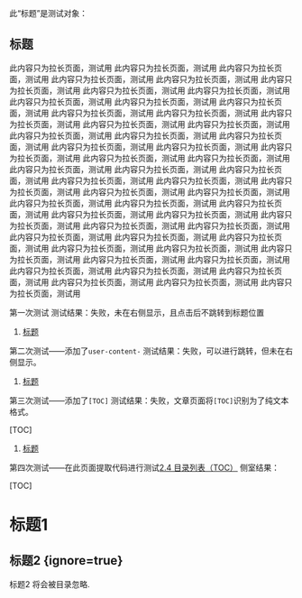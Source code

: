此“标题”是测试对象：

<h2 id="user-content-标题" tabindex="-1">标题</h2>

此内容只为拉长页面，测试用
此内容只为拉长页面，测试用
此内容只为拉长页面，测试用
此内容只为拉长页面，测试用
此内容只为拉长页面，测试用
此内容只为拉长页面，测试用
此内容只为拉长页面，测试用
此内容只为拉长页面，测试用
此内容只为拉长页面，测试用
此内容只为拉长页面，测试用
此内容只为拉长页面，测试用
此内容只为拉长页面，测试用
此内容只为拉长页面，测试用
此内容只为拉长页面，测试用
此内容只为拉长页面，测试用
此内容只为拉长页面，测试用
此内容只为拉长页面，测试用
此内容只为拉长页面，测试用
此内容只为拉长页面，测试用
此内容只为拉长页面，测试用
此内容只为拉长页面，测试用
此内容只为拉长页面，测试用
此内容只为拉长页面，测试用
此内容只为拉长页面，测试用
此内容只为拉长页面，测试用
此内容只为拉长页面，测试用
此内容只为拉长页面，测试用
此内容只为拉长页面，测试用
此内容只为拉长页面，测试用
此内容只为拉长页面，测试用
此内容只为拉长页面，测试用
此内容只为拉长页面，测试用
此内容只为拉长页面，测试用
此内容只为拉长页面，测试用
此内容只为拉长页面，测试用
此内容只为拉长页面，测试用
此内容只为拉长页面，测试用
此内容只为拉长页面，测试用
此内容只为拉长页面，测试用
此内容只为拉长页面，测试用
此内容只为拉长页面，测试用
此内容只为拉长页面，测试用
此内容只为拉长页面，测试用
此内容只为拉长页面，测试用
此内容只为拉长页面，测试用
此内容只为拉长页面，测试用
此内容只为拉长页面，测试用
此内容只为拉长页面，测试用
此内容只为拉长页面，测试用
此内容只为拉长页面，测试用
此内容只为拉长页面，测试用
此内容只为拉长页面，测试用
此内容只为拉长页面，测试用
此内容只为拉长页面，测试用

第一次测试
测试结果：失败，未在右侧显示，且点击后不跳转到标题位置

<div class="toc">
<ol class="toc-list ">
<li class="toc-list-item">
<a href="#标题" class="toc-link node-name--H2 ">标题</a></li>
</ol>
</div>

第二次测试——添加了`user-content-`
测试结果：失败，可以进行跳转，但未在右侧显示。

<div class="toc">
<ol class="toc-list ">
<li class="toc-list-item">
<a href="#user-content-标题" class="toc-link node-name--H2 ">标题</a></li>
</ol>
</div>

第三次测试——添加了`[TOC]`
测试结果：失败，文章页面将`[TOC]`识别为了纯文本格式。

[TOC]

<div class="toc">
<ol class="toc-list ">
<li class="toc-list-item">
<a href="#user-content-标题" class="toc-link node-name--H2 ">标题</a></li>
</ol>
</div>

第四次测试——在此页面提取代码进行测试[2.4 目录列表（TOC）](https://www.bookstack.cn/read/mpe/zh-cn-toc.md#[TOC]%20%E4%BB%A5%E5%8F%8A%E8%BE%B9%E6%A0%8F%20TOC%20%E7%9A%84%E8%AE%BE%E7%BD%AE)
侧室结果：


[TOC]
# 标题1
## 标题2 {ignore=true}
标题2 将会被目录忽略.


